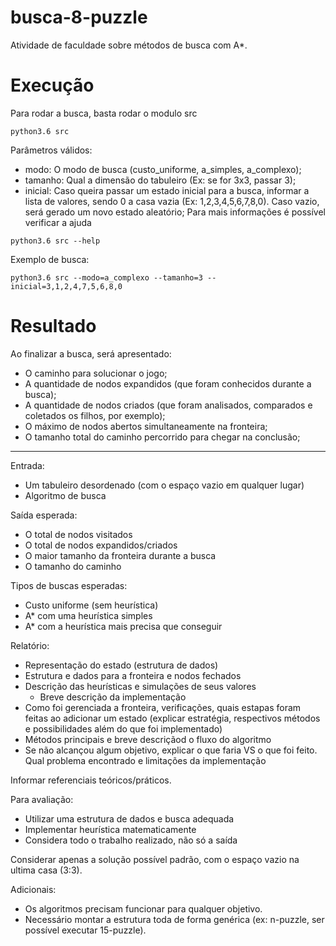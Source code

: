 # busca-8-puzzle
Atividade de faculdade sobre métodos de busca com A*.

# Execução
Para rodar a busca, basta rodar o modulo src
```
python3.6 src
```

Parâmetros válidos:
- modo: O modo de busca (custo_uniforme, a_simples, a_complexo);
- tamanho: Qual a dimensão do tabuleiro (Ex: se for 3x3, passar 3);
- inicial: Caso queira passar um estado inicial para a busca, informar a lista de valores, sendo 0 a casa vazia (Ex: 1,2,3,4,5,6,7,8,0). Caso vazio, será gerado um novo estado aleatório;
Para mais informações é possível verificar a ajuda
```
python3.6 src --help
```

Exemplo de busca:
```
python3.6 src --modo=a_complexo --tamanho=3 --inicial=3,1,2,4,7,5,6,8,0
```

# Resultado

Ao finalizar a busca, será apresentado:
- O caminho para solucionar o jogo;
- A quantidade de nodos expandidos (que foram conhecidos durante a busca);
- A quantidade de nodos criados (que foram analisados, comparados e coletados os filhos, por exemplo);
- O máximo de nodos abertos simultaneamente na fronteira;
- O tamanho total do caminho percorrido para chegar na conclusão;

------





Entrada:
- Um tabuleiro desordenado (com o espaço vazio em qualquer lugar)
- Algoritmo de busca

Saída esperada:
- O total de nodos visitados
- O total de nodos expandidos/criados
- O maior tamanho da fronteira durante a busca
- O tamanho do caminho
  
Tipos de buscas esperadas:
- Custo uniforme (sem heurística)
- A* com uma heurística simples
- A* com a heurística mais precisa que conseguir

Relatório:
- Representação do estado (estrutura de dados)
- Estrutura e dados para a fronteira e nodos fechados
- Descrição das heurísticas e simulações de seus valores
  - Breve descrição da implementação
- Como foi gerenciada a fronteira, verificações, quais estapas foram feitas ao adicionar um estado (explicar estratégia, respectivos métodos e possibilidades além do que foi implementado)
- Métodos principais e breve descriçãod o fluxo do algoritmo
- Se não alcançou algum objetivo, explicar o que faria VS o que foi feito. Qual problema encontrado e limitações da implementação

Informar referenciais teóricos/práticos.

Para avaliação:
- Utilizar uma estrutura de dados e busca adequada
- Implementar heurística matematicamente
- Considera todo o trabalho realizado, não só a saída

Considerar apenas a solução possível padrão, com o espaço vazio na ultima casa (3:3).


Adicionais:
- Os algoritmos precisam funcionar para qualquer objetivo.
- Necessário montar a estrutura toda de forma genérica (ex: n-puzzle, ser possível executar 15-puzzle).
